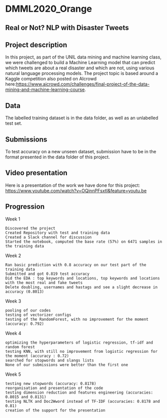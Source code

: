 # DMML2020_Orange
## Real or Not? NLP with Disaster Tweets

## Project description
In this project, as part of the UNIL data mining and machine learning class, we were challenged to build a Machine Learning model that can predict which tweets are about a real disaster and which are not, using various natural language processing models. The project topic is based around a Kaggle competition also posted on AIcrowd here:https://www.aicrowd.com/challenges/final-project-of-the-data-mining-and-machine-learning-course. 

## Data
The labelled training dataset is in the data folder, as well as an unlabelled test set.

## Submissions
To test accuracy on a new unseen dataset, submission have to be in the format presented in the data folder of this project.

## Video presentation
Here is a presentation of the work we have done for this project: https://www.youtube.com/watch?v=OQinnPFsxtI&feature=youtu.be

## Progression

Week 1

    Discovered the project
    Created Repository with test and training data
    Created a Slack channel for discussion
    Started the notebook, computed the base rate (57%) on 6471 samples in the training data

Week 2

    Ran basic prediction with 0.8 accuracy on our test part of the training data
    Submitted and got 0.819 test accuracy
    Did the EDA : top keywords and locations, top keywords and locations with the most real and fake tweets
    Delete doubling, usernames and hastags and see a slight decrease in accuracy (0.8013)

Week 3

    pooling of our codes
    testing of vectorizer configs
    testing of the RandomForest, with no improvement for the moment (accuracy: 0.792)

Week 4

    optimizing the hyperparameters of logistic regression, tf-idf and random forest
    testing KNN, with still no improvement from logistic regression for the moment (accuracy : 0.72)
    searched for stopwords and slangs lists
    None of our submissions were better than the first one

Week 5

    testing new stopwords (accuracy: 0.8178)
    reorganisation and presentation of the code
    testing dimension reduction and features engineering (accuracies: 0.8015 and 0.8131)
    testing NLTK and Doc2Wword instead of TF-IDF (accuracies: 0.8178 and 0.81)
    creation of the support for the presentation
